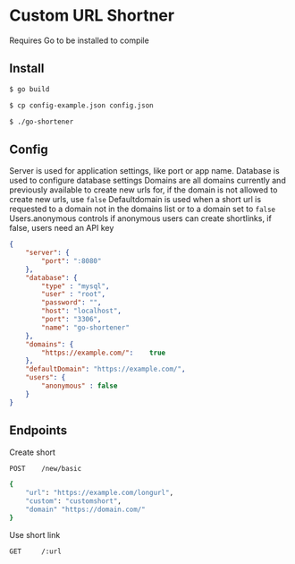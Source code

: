 # Custom URL Shortner

Requires Go to be installed to compile

## Install
```bash
$ go build
```
```bash
$ cp config-example.json config.json
```
```bash
$ ./go-shortener
```

## Config
Server is used for application settings, like port or app name.
Database is used to configure database settings
Domains are all domains currently and previously available to create new urls for, if the domain is not allowed to create new urls, use `false`
Defaultdomain is used when a short url is requested to a domain not in the domains list or to a domain set to `false`
Users.anonymous controls if anonymous users can create shortlinks, if false, users need an API key

```json
{
    "server": {
        "port": ":8080"
    },
    "database": {
        "type" : "mysql",
        "user" : "root",
        "password": "",
        "host": "localhost",
        "port": "3306",
        "name": "go-shortener"
    },
    "domains": {
        "https://example.com/":    true
    },
    "defaultDomain": "https://example.com/",
    "users": {
        "anonymous" : false
    }
}
```

## Endpoints
Create short
```bash
POST    /new/basic

{
    "url": "https://example.com/longurl",
    "custom": "customshort",
    "domain" "https://domain.com/"
}
```

Use short link
```bash
GET     /:url
```
